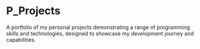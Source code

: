 # P_Projects
A portfolio of my personal projects demonstrating a range of programming skills and technologies, designed to showcase my development journey and capabilities.

